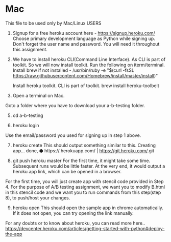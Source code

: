 # Mac
This file to be used only by Mac/Linux USERS

1. Signup for a free heroku account here - https://signup.heroku.com/
    Choose primary development language as Python while signing up.
    Don't forget the user name and  password. You will need it
    throughout this assignment.

2.   We have to install heroku CLI(Command Line Interface).
     As CLI is part of toolkit. So we will now install toolkit.
       Run the following on iterm/terminal.
       Install brew if not installed -
        /usr/bin/ruby -e "$(curl -fsSL https://raw.githubusercontent.com/Homebrew/install/master/install)"

        Install heroku toolkit. CLI is part of toolkit.
        brew install heroku-toolbelt

3. Open a terminal on Mac.

Goto a folder where you have to download your a-b-testing folder.

5. cd a-b-testing

6. heroku login

Use the email/password you used for signing up in step 1 above.

7. heroku create
This should output something similar to this.
Creating app... done, ⬢ <randomappname>
https://<randomappname>.herokuapp.com/ | https://git.heroku.com/<randomappname>.git

8. git push heroku master
For the first time, it might take some time. Subsequent runs would be little faster.
At the very end, it would output a heroku app link, which can be opened in a browser.

For the first time, you will just create app with stencil code provided in Step 4.
For the purpose of A/B testing assignment, we want you to modify B.html in this
stencil code and we want you to run commands from this step(step 8), to push/host your
changes.

9. heroku open
This should open the sample app in chrome automatically. If it does not open, you can
try opening the link manually.

For any doubts or to know about heroku, you can read more here..
https://devcenter.heroku.com/articles/getting-started-with-python#deploy-the-app
